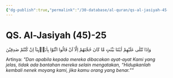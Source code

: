 ```yaml
---
{"dg-publish":true,"permalink":"/30-database/al-quran/qs-al-jasiyah-45-25/"}
---
```



# QS. Al-Jasiyah (45)-25
وَاِذَا تُتْلٰى عَلَيْهِمْ اٰيٰتُنَا بَيِّنٰتٍ مَّا كَانَ حُجَّتَهُمْ اِلَّآ اَنْ قَالُوا ائْتُوْا بِاٰبَاۤىِٕنَآ اِنْ كُنْتُمْ صٰدِقِيْنَ

Artinya: *"Dan apabila kepada mereka dibacakan ayat-ayat Kami yang jelas, tidak ada bantahan mereka selain mengatakan, “Hidupkanlah kembali nenek moyang kami, jika kamu orang yang benar.”"*
